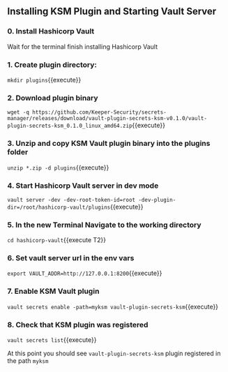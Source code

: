 ## Installing KSM Plugin and Starting Vault Server

### 0. Install Hashicorp Vault

Wait for the terminal finish installing Hashicorp Vault

### 1. Create plugin directory:

`mkdir plugins`{{execute}}

### 2. Download plugin binary

`wget -q https://github.com/Keeper-Security/secrets-manager/releases/download/vault-plugin-secrets-ksm-v0.1.0/vault-plugin-secrets-ksm_0.1.0_linux_amd64.zip`{{execute}}

### 3. Unzip and copy KSM Vault plugin binary into the plugins folder

`unzip *.zip -d plugins`{{execute}}

### 4. Start Hashicorp Vault server in dev mode

`vault server -dev -dev-root-token-id=root -dev-plugin-dir=/root/hashicorp-vault/plugins`{{execute}}

### 5. In the new Terminal Navigate to the working directory

`cd hashicorp-vault`{{execute T2}}

### 6. Set vault server url in the env vars

`export VAULT_ADDR=http://127.0.0.1:8200`{{execute}}

### 7. Enable KSM Vault plugin

`vault secrets enable -path=myksm vault-plugin-secrets-ksm`{{execute}}

### 8. Check that KSM plugin was registered

`vault secrets list`{{execute}}

At this point you should see `vault-plugin-secrets-ksm` plugin registered in the path `myksm`

